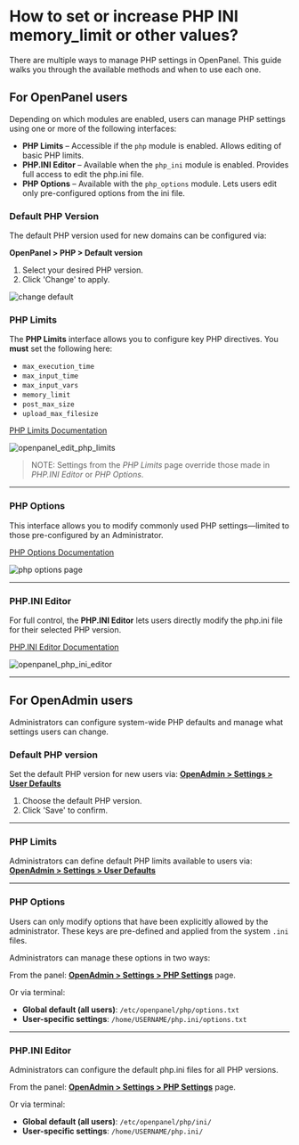 # How to set or increase PHP INI memory_limit or other values?

There are multiple ways to manage PHP settings in OpenPanel. This guide walks you through the available methods and when to use each one.

## For OpenPanel users

Depending on which modules are enabled, users can manage PHP settings using one or more of the following interfaces:

- **PHP Limits** – Accessible if the `php` module is enabled. Allows editing of basic PHP limits.
- **PHP.INI Editor** – Available when the `php_ini` module is enabled. Provides full access to edit the php.ini file.
- **PHP Options** – Available with the `php_options` module. Lets users edit only pre-configured options from the ini file.

### Default PHP Version

The default PHP version used for new domains can be configured via:

**OpenPanel > PHP > Default version**

1. Select your desired PHP version.
2. Click 'Change' to apply.

![change default](/img/panel/v2/openpanel_cahnge_default_php_version.gif)

### PHP Limits

The **PHP Limits** interface allows you to configure key PHP directives. You **must** set the following here:

- `max_execution_time`
- `max_input_time`
- `max_input_vars`
- `memory_limit`
- `post_max_size`
- `upload_max_filesize`

[PHP Limits Documentation](/docs/panel/php/limits)

![openpanel_edit_php_limits](/img/panel/v2/openpanel_edit_php_limits.gif)

> NOTE: Settings from the *PHP Limits* page override those made in *PHP.INI Editor* or *PHP Options*.

---

### PHP Options

This interface allows you to modify commonly used PHP settings—limited to those pre-configured by an Administrator.

[PHP Options Documentation](/docs/panel/php/options)

![php options page](/img/panel/v2/php_options.png)

---

### PHP.INI Editor

For full control, the **PHP.INI Editor** lets users directly modify the php.ini file for their selected PHP version.

[PHP.INI Editor Documentation](/docs/panel/php/php_ini_editor)

![openpanel_php_ini_editor](/img/panel/v2/openpanel_php_ini_editor.gif)

---

## For OpenAdmin users

Administrators can configure system-wide PHP defaults and manage what settings users can change.

### Default PHP version

Set the default PHP version for new users via:
[**OpenAdmin > Settings > User Defaults**](/docs/admin/settings/defaults/)

1. Choose the default PHP version.
2. Click 'Save' to confirm.

---

### PHP Limits

Administrators can define default PHP limits available to users via:
[**OpenAdmin > Settings > User Defaults**](/docs/admin/settings/defaults/)

---

### PHP Options

Users can only modify options that have been explicitly allowed by the administrator. These keys are pre-defined and applied from the system `.ini` files.

Administrators can manage these options in two ways:

From the panel:
[**OpenAdmin > Settings > PHP Settings**](/docs/admin/settings/php/) page.

Or via terminal:
- **Global default (all users)**: `/etc/openpanel/php/options.txt`
- **User-specific settings**: `/home/USERNAME/php.ini/options.txt`

---

### PHP.INI Editor

Administrators can configure the default php.ini files for all PHP versions.

From the panel:
[**OpenAdmin > Settings > PHP Settings**](/docs/admin/settings/php/) page.

Or via terminal:
- **Global default (all users)**: `/etc/openpanel/php/ini/`
- **User-specific settings**: `/home/USERNAME/php.ini/`

